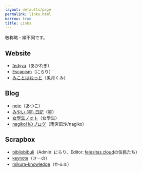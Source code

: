 ```yaml
---
layout: defaults/page
permalink: links.html
narrow: true
title: Links
---
```


敬称略・順不同です。

## Website

- [fedyya](https://www.fedyya.net/)（あかれぎ）
- [Escapism](https://www.escapism.work/)（にらり）
- [みことはねっと](https://mikotoha.net/)（兎月くみ）

## Blog

- [note](https://note.com/atsukotominaga)（あつこ）
- [みやい (星) 日記](http://pj1204.hateblo.jp/)（星）
- [女學生ノオト](https://jk17.hateblo.jp/)（女學生）
- [nagikoHのブログ](https://seeker-nagiko.hatenadiary.com/)（雨宮凪沙/nagiko）

## Scrapbox

- [bibliobibuli](https://scrapbox.io/bibliobibuli/)（Admin: にらり、Editor: [felesitas.cloud](https://felesitas.cloud/)の住民たち）
- [keynote](https://scrapbox.io/keynote)（きーの）
- [mikura-knowledge](https://scrapbox.io/mikura-knowledge/)（かるま）

